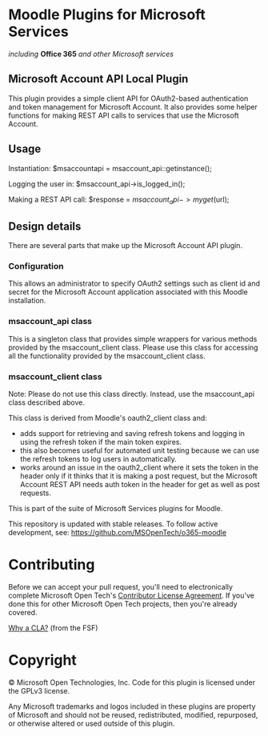 # Moodle Plugins for Microsoft Services
*including* **Office 365** *and other Microsoft services*

## Microsoft Account API Local Plugin

This plugin provides a simple client API for OAuth2-based authentication and token management for Microsoft Account. It also provides some helper functions for making REST API calls to services that use the Microsoft Account.

Usage
-----

Instantiation:
    $msaccountapi = msaccount_api::getinstance();

Logging the user in:
        $msaccount_api->is_logged_in();

Making a REST API call:
        $response = $msaccount_api->myget($url);


Design details
--------------

There are several parts that make up the Microsoft Account API plugin.

### Configuration
This allows an administrator to specify OAuth2 settings such as client id and secret for the Microsoft Account application associated with this Moodle installation.

### msaccount_api class
This is a singleton class that provides simple wrappers for various methods provided by the msaccount_client class. Please use this class for accessing all the functionality provided by the msaccount_client class.

### msaccount_client class
Note: Please do not use this class directly. Instead, use the msaccount_api class described above.

This class is derived from Moodle's oauth2_client class and:
- adds support for retrieving and saving refresh tokens and logging in using the refresh token if the main token expires.
- this also becomes useful for automated unit testing because we can use the refresh tokens to log users in automatically.
- works around an issue in the oauth2_client where it sets the token in the header only if it thinks that it is making a post request, but the Microsoft Account REST API needs auth token in the header for get as well as post requests.


This is part of the suite of Microsoft Services plugins for Moodle.

This repository is updated with stable releases. To follow active development, see: https://github.com/MSOpenTech/o365-moodle

# Contributing

Before we can accept your pull request, you'll need to electronically complete Microsoft Open Tech's [Contributor License Agreement](https://cla.msopentech.com/). If you've done this for other Microsoft Open Tech projects, then you're already covered.

[Why a CLA?](https://www.gnu.org/licenses/why-assign.html) (from the FSF)

# Copyright

&copy; Microsoft Open Technologies, Inc.  Code for this plugin is licensed under the GPLv3 license.

Any Microsoft trademarks and logos included in these plugins are property of Microsoft and should not be reused, redistributed, modified, repurposed, or otherwise altered or used outside of this plugin.
